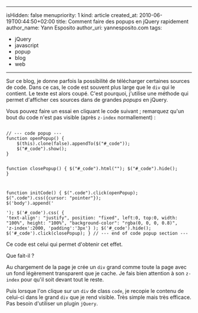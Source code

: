 -----
isHidden:       false
menupriority:   1
kind:           article
created_at:     2010-06-19T00:44:50+02:00
title: Comment faire des popups en jQuery rapidement
author_name: Yann Esposito
author_uri: yannesposito.com
tags:
  - jQuery
  - javascript
  - popup
  - blog
  - web
-----
Sur ce blog, je donne parfois la possibilité de télécharger certaines sources de code. 
Dans ce cas, le code est souvent plus large que le `div` qui le contient. 
Le texte est alors coupé.
C'est pourquoi, j'utilise une méthode qui permet d'afficher ces sources dans de grandes *popups* en jQuery.

Vous pouvez faire un essai en cliquant le code suivant ; remarquez qu'un bout du code n'est pas visible (après `z-index` normallement) :

<code class="javascript" file="essai.js">
// --- code popup ---
function openPopup() {
    $(this).clone(false).appendTo($("#_code"));
    $("#_code").show();
}

function closePopup() {
    $("#_code").html("");
    $("#_code").hide();
}

function initCode() {
    $(".code").click(openPopup);
    $(".code").css({cursor: "pointer"});
    $('body').append('<div id="_code"></div>');
    $('#_code').css( { 'text-align': "justify", position: "fixed", 
                        left:0, top:0, width: "100%", height: "100%", 
                        "background-color": "rgba(0, 0, 0, 0.8)", 'z-index':2000, 'padding':'3px'} );
    $('#_code').hide();
    $('#_code').click(closePopup);
}
// --- end of code popup section ---
</code>

Ce code est celui qui permet d'obtenir cet effet.

Que fait-il ?

Au chargement de la page je crée un `div` grand comme toute la page avec un fond légèrement transparent que je cache. 
Je fais bien attention à son `z-index` pour qu'il soit devant tout le reste.

Puis lorsque l'on clique sur un `div` de class `code`, 
je recopie le contenu de celui-ci dans le grand `div` que je rend visible. 
Très simple mais très efficace. 
Pas besoin d'utiliser un plugin `jQuery`.
